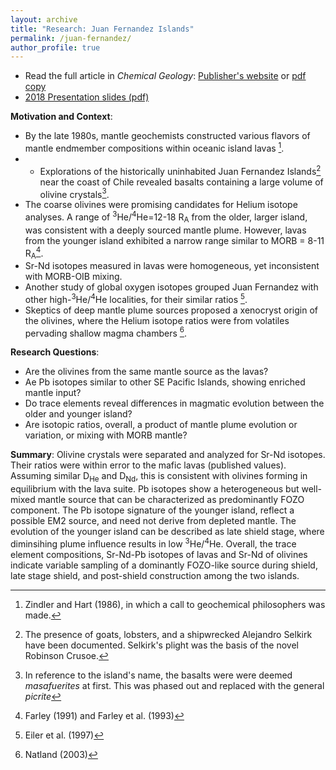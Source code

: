```yaml
---
layout: archive
title: "Research: Juan Fernandez Islands"
permalink: /juan-fernandez/
author_profile: true
---
```


* Read the full article in *Chemical Geology*: [Publisher's website](https://doi.org/10.1016/j.chemgeo.2017.11.024) or [pdf copy](https://thi-truong.github.io/files/Truong2018.pdf)
* [2018 Presentation slides (pdf)](/files/2.2_Truong.pdf)

**Motivation and Context**:
* By the late 1980s, mantle geochemists constructed various flavors of mantle endmember compositions within oceanic island lavas [^1].
* * Explorations of the historically uninhabited Juan Fernandez Islands[^2] near the coast of Chile revealed basalts containing a large volume of olivine crystals[^3].
* The coarse olivines were promising candidates for Helium isotope analyses. A range of <sup>3</sup>He/<sup>4</sup>He=12-18 R<sub>A</sub> from the older, larger island, was consistent with a deeply sourced mantle plume. However, lavas from the younger island exhibited a narrow range similar to MORB = 8-11 R<sub>A</sub>[^4]. 
* Sr-Nd isotopes measured in lavas were homogeneous, yet inconsistent with MORB-OIB mixing.
* Another study of global oxygen isotopes grouped Juan Fernandez with other high-<sup>3</sup>He/<sup>4</sup>He localities, for their similar ratios [^5].
* Skeptics of deep mantle plume sources proposed a xenocryst origin of the olivines, where the Helium isotope ratios were from volatiles pervading shallow magma chambers [^6]. 

**Research Questions**:
* Are the olivines from the same mantle source as the lavas?
* Ae Pb isotopes similar to other SE Pacific Islands, showing enriched mantle input?
* Do trace elements reveal differences in magmatic evolution between the older and younger island?
* Are isotopic ratios, overall, a product of mantle plume evolution or variation, or mixing with MORB mantle? 

**Summary**:
Olivine crystals were separated and analyzed for Sr-Nd isotopes. Their ratios were within error to the mafic lavas (published values). Assuming similar D<sub>He</sub> and D<sub>Nd</sub>, this is consistent with olivines forming in equilibrium with the lava suite. Pb isotopes show a heterogeneous but well-mixed mantle source that can be characterized as predominantly FOZO component. The Pb isotope signature of the younger island, reflect a possible EM2 source, and need not derive from depleted mantle. The evolution of the younger island can be described as late shield stage, where diminsihing plume influence results in low <sup>3</sup>He/<sup>4</sup>He. Overall, the trace element compositions, Sr-Nd-Pb isotopes of lavas and Sr-Nd of olivines indicate variable sampling of a dominantly FOZO-like source during shield, late stage shield, and post-shield construction among the two islands. 

[^1]: Zindler and Hart (1986), in which a call to geochemical philosophers was made.
[^2]: The presence of goats, lobsters, and a shipwrecked Alejandro Selkirk have been documented. Selkirk's plight was the basis of the novel Robinson Crusoe.
[^3]: In reference to the island's name, the basalts were were deemed *masafuerites* at first. This was phased out and replaced with the general *picrite*
[^4]: Farley (1991) and Farley et al. (1993)
[^5]: Eiler et al. (1997)
[^6]: Natland (2003)

